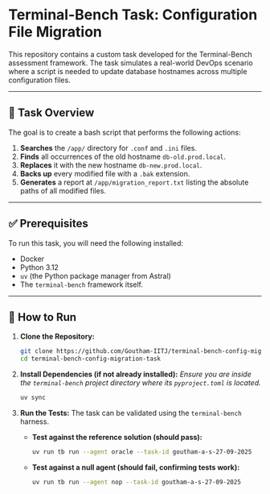 # Terminal-Bench Task: Configuration File Migration

This repository contains a custom task developed for the Terminal-Bench assessment framework. The task simulates a real-world DevOps scenario where a script is needed to update database hostnames across multiple configuration files.

---

## 📝 Task Overview

The goal is to create a bash script that performs the following actions:

1.  **Searches** the `/app/` directory for `.conf` and `.ini` files.
2.  **Finds** all occurrences of the old hostname `db-old.prod.local`.
3.  **Replaces** it with the new hostname `db-new.prod.local`.
4.  **Backs up** every modified file with a `.bak` extension.
5.  **Generates** a report at `/app/migration_report.txt` listing the absolute paths of all modified files.

---

## ✅ Prerequisites

To run this task, you will need the following installed:

- Docker
- Python 3.12
- `uv` (the Python package manager from Astral)
- The `terminal-bench` framework itself.

---

## 🚀 How to Run

1.  **Clone the Repository:**

    ```bash
    git clone https://github.com/Goutham-IITJ/terminal-bench-config-migration-task.git
    cd terminal-bench-config-migration-task
    ```

2.  **Install Dependencies (if not already installed):**
    _Ensure you are inside the `terminal-bench` project directory where its `pyproject.toml` is located._

    ```bash
    uv sync
    ```

3.  **Run the Tests:**
    The task can be validated using the `terminal-bench` harness.

    - **Test against the reference solution (should pass):**

      ```bash
      uv run tb run --agent oracle --task-id goutham-a-s-27-09-2025
      ```

    - **Test against a null agent (should fail, confirming tests work):**
      ```bash
      uv run tb run --agent nop --task-id goutham-a-s-27-09-2025
      ```
